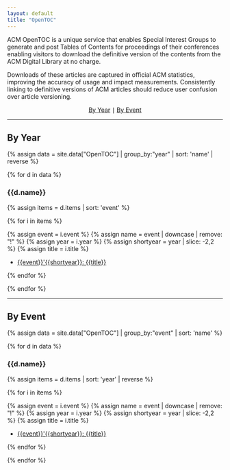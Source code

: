 ```yaml
---
layout: default
title: "OpenTOC"
---
```


ACM OpenTOC is a unique service that enables Special Interest Groups
to generate and post Tables of Contents for proceedings of their
conferences enabling visitors to download the definitive version of
the contents from the ACM Digital Library at no charge.

Downloads of these articles are captured in official ACM statistics,
improving the accuracy of usage and impact measurements. Consistently
linking to definitive versions of ACM articles should reduce user
confusion over article versioning.

<p style="text-align: center;">
<a href="#by-year">By Year</a>
&mid;
<a href="#by-event">By Event</a>
</p>

- - - - -

## By Year

{% assign data = site.data["OpenTOC"] | group_by:"year" | sort: 'name' | reverse %}

{% for d in data %}

### {{d.name}}

{% assign items = d.items | sort: 'event' %}

{% for i in items %}

{% assign event = i.event %}
{% assign name = event | downcase | remove: "!" %}
{% assign year = i.year %}
{% assign shortyear = year | slice: -2,2 %}
{% assign title = i.title %}

* [{{event}}'{{shortyear}}: {{title}}]({{name}}{{shortyear}}.html)

{% endfor %}

{% endfor %}

- - - - -

## By Event

{% assign data = site.data["OpenTOC"] | group_by:"event" | sort: 'name' %}

{% for d in data %}

### {{d.name}}

{% assign items = d.items | sort: 'year' | reverse %}

{% for i in items %}

{% assign event = i.event %}
{% assign name = event | downcase | remove: "!" %}
{% assign year = i.year %}
{% assign shortyear = year | slice: -2,2 %}
{% assign title = i.title %}

* [{{event}}'{{shortyear}}: {{title}}]({{name}}{{shortyear}}.html)

{% endfor %}

{% endfor %}
